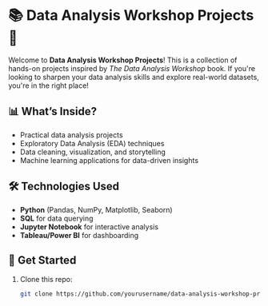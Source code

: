 # 📚 Data Analysis Workshop Projects 🚀  

Welcome to **Data Analysis Workshop Projects**! This is a collection of hands-on projects inspired by *The Data Analysis Workshop* book. If you're looking to sharpen your data analysis skills and explore real-world datasets, you're in the right place!  

## 📊 What’s Inside?  
- Practical data analysis projects  
- Exploratory Data Analysis (EDA) techniques  
- Data cleaning, visualization, and storytelling  
- Machine learning applications for data-driven insights  

## 🛠️ Technologies Used  
- **Python** (Pandas, NumPy, Matplotlib, Seaborn)  
- **SQL** for data querying  
- **Jupyter Notebook** for interactive analysis  
- **Tableau/Power BI** for dashboarding  

## 🚀 Get Started  
1. Clone this repo:  
   ```bash
   git clone https://github.com/yourusername/data-analysis-workshop-projects.git
